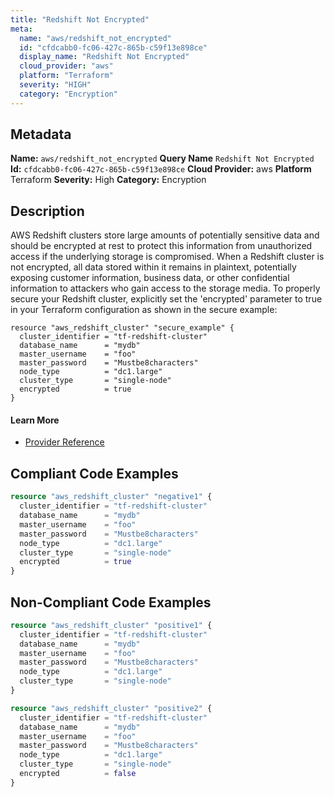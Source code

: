 ```yaml
---
title: "Redshift Not Encrypted"
meta:
  name: "aws/redshift_not_encrypted"
  id: "cfdcabb0-fc06-427c-865b-c59f13e898ce"
  display_name: "Redshift Not Encrypted"
  cloud_provider: "aws"
  platform: "Terraform"
  severity: "HIGH"
  category: "Encryption"
---
```

## Metadata
**Name:** `aws/redshift_not_encrypted`
**Query Name** `Redshift Not Encrypted`
**Id:** `cfdcabb0-fc06-427c-865b-c59f13e898ce`
**Cloud Provider:** aws
**Platform** Terraform
**Severity:** High
**Category:** Encryption
## Description
AWS Redshift clusters store large amounts of potentially sensitive data and should be encrypted at rest to protect this information from unauthorized access if the underlying storage is compromised. When a Redshift cluster is not encrypted, all data stored within it remains in plaintext, potentially exposing customer information, business data, or other confidential information to attackers who gain access to the storage media. To properly secure your Redshift cluster, explicitly set the 'encrypted' parameter to true in your Terraform configuration as shown in the secure example: 
```
resource "aws_redshift_cluster" "secure_example" {
  cluster_identifier = "tf-redshift-cluster"
  database_name      = "mydb"
  master_username    = "foo"
  master_password    = "Mustbe8characters"
  node_type          = "dc1.large"
  cluster_type       = "single-node"
  encrypted          = true
}
```

#### Learn More

 - [Provider Reference](https://registry.terraform.io/providers/hashicorp/aws/latest/docs/resources/redshift_cluster#encrypted)


## Compliant Code Examples
```terraform
resource "aws_redshift_cluster" "negative1" {
  cluster_identifier = "tf-redshift-cluster"
  database_name      = "mydb"
  master_username    = "foo"
  master_password    = "Mustbe8characters"
  node_type          = "dc1.large"
  cluster_type       = "single-node"
  encrypted          = true
}

```
## Non-Compliant Code Examples
```terraform
resource "aws_redshift_cluster" "positive1" {
  cluster_identifier = "tf-redshift-cluster"
  database_name      = "mydb"
  master_username    = "foo"
  master_password    = "Mustbe8characters"
  node_type          = "dc1.large"
  cluster_type       = "single-node"
}

resource "aws_redshift_cluster" "positive2" {
  cluster_identifier = "tf-redshift-cluster"
  database_name      = "mydb"
  master_username    = "foo"
  master_password    = "Mustbe8characters"
  node_type          = "dc1.large"
  cluster_type       = "single-node"
  encrypted          = false
}

```